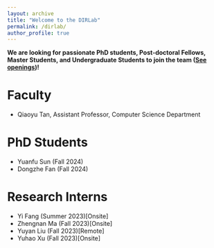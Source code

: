 ```yaml
---
layout: archive
title: "Welcome to the DIRLab"
permalink: /dirlab/
author_profile: true
---
```


**We are looking for passionate PhD students, Post-doctoral Fellows, Master Students, and Undergraduate Students to join the team ([See openings](https://qiaoyu-tan.github.io/openings/))!**

# Faculty
* Qiaoyu Tan, Assistant Professor, Computer Science Department

# PhD Students
* Yuanfu Sun (Fall 2024)
* Dongzhe Fan (Fall 2024)

# Research Interns
* Yi Fang (Summer 2023)[Onsite]
* Zhengnan Ma (Fall 2023)[Onsite]
* Yuyan Liu (Fall 2023)[Remote]
* Yuhao Xu (Fall 2023)[Onsite]
